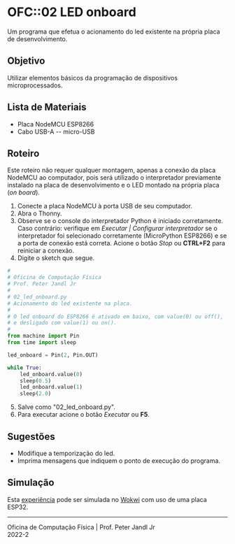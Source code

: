 # OFC::02 LED onboard

Um programa que efetua o acionamento do led existente na própria placa de desenvolvimento.

## Objetivo

Utilizar elementos básicos da programação de dispositivos microprocessados.

## Lista de Materiais

* Placa NodeMCU ESP8266
* Cabo USB-A -- micro-USB

## Roteiro

Este roteiro não requer qualquer montagem, apenas a conexão da placa NodeMCU ao computador, pois será utilizado o interpretador previamente instalado na placa de desenvolvimento e o LED montado na própria placa (*on board*).

1. Conecte a placa NodeMCU à porta USB de seu computador.
2. Abra o Thonny.
3. Observe se o console do interpretador Python é iniciado corretamente. Caso contrário: verifique em *Executar | Configurar interpretador* se o interpretador foi selecionado corretamente (MicroPython ESP8266) e se a porta de conexão está correta. Acione o botão *Stop* ou **CTRL+F2** para reiniciar a conexão.
4. Digite o sketch que segue.

```python
#
# Oficina de Computação Física
# Prof. Peter Jandl Jr
#
# 02_led_onboard.py
# Acionamento do led existente na placa.
#
# O led onboard do ESP8266 é ativado em baixo, com value(0) ou off(),
# e desligado com value(1) ou on().		
#
from machine import Pin
from time import sleep

led_onboard = Pin(2, Pin.OUT)

while True:
	led_onboard.value(0)
	sleep(0.5)
	led_onboard.value(1)
	sleep(2.0)

```

5. Salve como "02_led_onboard.py".
6. Para executar acione o botão *Executar* ou **F5**.

## Sugestões

* Modifique a temporização do led.
* Imprima mensagens que indiquem o ponto de execução do programa.

## Simulação

Esta [experiência](https://wokwi.com/projects/345887313822220884) pode ser simulada no [Wokwi](https://wokwi.com/projects/345887313822220884) com uso de uma placa ESP32.

---

Oficina de Computação Física | Prof. Peter Jandl Jr
<br/>2022-2
